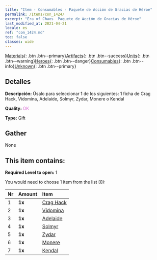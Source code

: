 ```yaml
---
title: "Item - Consumables - Paquete de Acción de Gracias de Héroe"
permalink: /Items/con_1424/
excerpt: "Era of Chaos  Paquete de Acción de Gracias de Héroe"
last_modified_at: 2021-04-21
locale: es
ref: "con_1424.md"
toc: false
classes: wide
---
```

 [Materials](/es/Items/){: .btn .btn--primary}[Artifacts](/es/Items/Artifacts/){: .btn .btn--success}[Units](/es/Items/Units/){: .btn .btn--warning}[Heroes](/es/Items/Heroes/){: .btn .btn--danger}[Consumables](/es/Items/Consumables/){: .btn .btn--info}[Unknown](/es/Items/Unknown/){: .btn .btn--primary}

## Detalles
 **Descripción:** Úsalo para seleccionar 1 de los siguientes: 1 ficha de Crag Hack, Vidomina, Adelaide, Solmyr, Zydar, Monere o Kendal

 **Quality:** <span style="color: #DA70D6">OK</span>

 **Type:** Gift

## Gather

  None

## This item contains:

 **Required Level to open:** 1

 You would need to choose 1 item from the list (0):

  | Nr | Amount |     Item    |
  |:---|:-------|:------------|
  | 1 |  **1x** | [Crag Hack](/es/Items/her_375/) |  | 
  | 2 |  **1x** | [Vidomina](/es/Items/her_372/) |  | 
  | 3 |  **1x** | [Adelaide](/es/Items/her_359/) |  | 
  | 4 |  **1x** | [Solmyr](/es/Items/her_386/) |  | 
  | 5 |  **1x** | [Zydar](/es/Items/her_385/) |  | 
  | 6 |  **1x** | [Monere](/es/Items/her_379/) |  | 
  | 7 |  **1x** | [Kendal](/es/Items/her_363/) |  | 
